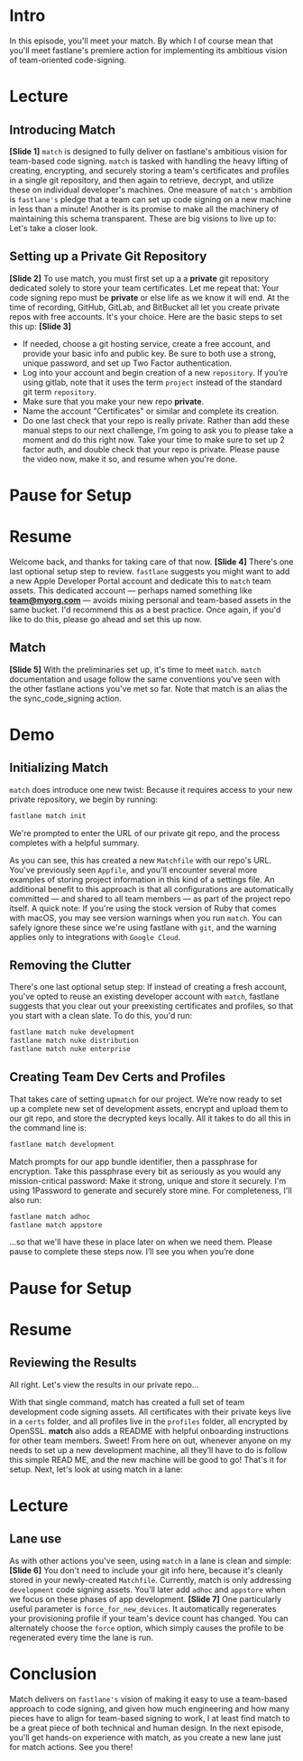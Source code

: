 # Intro
In this episode, you'll meet your match. By which I of course mean that you'll meet fastlane's premiere action for implementing its ambitious vision of team-oriented code-signing.
# Lecture
## Introducing Match
**[Slide 1]** 
`match` is designed to fully deliver on fastlane's ambitious vision for team-based code signing. `match` is tasked with handling the heavy lifting of creating, encrypting, and securely storing a team's certificates and profiles in a single git repository, and then again to retrieve, decrypt, and utilize these on individual developer's machines.
One measure of `match's` ambition is `fastlane's` pledge that a team can set up code signing on a new machine in less than a minute! Another is its promise to make all the machinery of maintaining this schema transparent. These are big visions to live up to: Let's take a closer look.
## Setting up a Private Git Repository
**[Slide 2]** 
To use match, you must first set up a a **private** git repository dedicated solely to store your team certificates.  Let me repeat that: Your code signing repo must be  **private** or else life as we know it will end. 
At the time of recording, GitHub, GitLab, and BitBucket all let you create private repos with free accounts. It's your choice.
Here are the basic steps to set this up:
**[Slide 3]** 
- If needed, choose a git hosting service, create a free account, and provide your basic info and public key. Be sure to both use a strong, unique password, and set up Two Factor authentication. 
- Log into your account and begin creation of a new `repository`. If you’re using gitlab, note that it uses the term `project` instead of the standard git term `repository`.
- Make sure that you make your new repo **private**. 
- Name the account "Certificates" or similar and complete its creation.
- Do one last check that your repo is really private. 
Rather than add these manual steps to our next challenge, I’m going to ask you to please take a moment and do this right now. Take your time to make sure to set up 2 factor auth, and double check that your repo is private. Please pause the video now, make it so, and resume when you're done.
# Pause for Setup
# Resume
Welcome back, and thanks for taking care of that now. 
**[Slide 4]**
There's one last optional setup step to review.
`fastlane` suggests you might want to add a new Apple Developer Portal account and dedicate this to `match` team assets. This dedicated account — perhaps named something like **team@myorg.com** — avoids mixing personal and team-based assets in the same bucket. I'd recommend this as a best practice.
Once again, if you'd like to do this, please go ahead and set this up now.
## Match
**[Slide 5]** 
With the preliminaries set up, it's time to meet `match`. `match` documentation and usage follow the same conventions you've seen with the other fastlane actions you've met so far. Note that match is an alias the the sync\_code\_signing action.
# Demo
## Initializing Match
`match` does introduce one new twist: Because it requires access to your new private repository, we begin by running:
```bash
fastlane match init
```
We're prompted to enter the URL of our private git repo, and the process completes with a helpful summary. 
<!-- Show in Finder / Code -->
As you can see, this has created a new `Matchfile` with our repo's URL. You've previously seen `Appfile`, and you'll encounter several more examples of storing project information in this kind of a settings file. An additional benefit to this approach is that all configurations are automatically committed — and shared to all team members — as part of the project repo itself.
A quick note: If you're using the stock version of Ruby that comes with macOS, you may see version warnings when you run `match`. You can safely ignore these since we're using fastlane with `git`, and the warning applies only to integrations with `Google Cloud`. 
## Removing the Clutter
There's one last optional setup step: If instead of creating a fresh account, you've opted to reuse an existing developer account with `match`, fastlane suggests that you clear out your preexisting certificates and profiles, so that you start with a clean slate. To do this, you'd run:
```bash
fastlane match nuke development
fastlane match nuke distribution
fastlane match nuke enterprise
```
## Creating Team Dev Certs and Profiles
That takes care of  setting up`match` for our project. We’re now ready to set up a complete new set of development assets, encrypt and upload them to our git repo, and store the decrypted keys locally. 
All it takes to do all this in the command line is:
```bash
fastlane match development
```
Match prompts for our app bundle identifier, then a passphrase for encryption. Take this passphrase every bit as seriously as you would any mission-critical password: Make it strong, unique and store it securely. I'm using 1Password to generate and securely store mine.
For completeness, I'll also run:
```bash
fastlane match adhoc
fastlane match appstore
```
…so that we'll have these in place later on when we need them.
Please pause to complete these steps now. I’ll see you when you’re done
# Pause for Setup
# Resume
## Reviewing the Results
All right. Let's view the results in our private repo…
<!-- show repo in browser -->
With that single command, match has created a full set of team development code signing assets. All certificates with their private keys live in a `certs` folder, and all profiles live in the `profiles` folder, all encrypted by OpenSSL. **match** also adds a README with helpful onboarding instructions for other team members. Sweet!
From here on out, whenever anyone on my needs to set up a new development machine, all they’ll have to do is follow this simple READ ME, and the new machine will be good to go! 
That's it for setup. Next, let's look at using match in a lane:
# Lecture
## Lane use
As with other actions you've seen, using `match` in a lane is clean and simple: 
**[Slide 6]** 
You don't need to include your git info here, because it's cleanly stored in your newly-created `Matchfile`. 
Currently, match is only addressing `development` code signing assets. You'll later add `adhoc` and `appstore` when we focus on these phases of app development.
**[Slide 7]** 
One particularly useful parameter is `force_for_new_devices`. It automatically regenerates your provisioning profile if your team's device count has changed. You can alternately choose the `force` option, which simply causes the profile to be regenerated every time the lane is run. 
# Conclusion
Match delivers on `fastlane's` vision of making it easy to use a team-based approach to code signing, and given how much engineering and how many pieces have to align for team-based signing to work, I at least find match to be a great piece of both technical and human design. 
In the next episode, you'll get hands-on experience with match, as you create a new lane just for match actions. See you there!